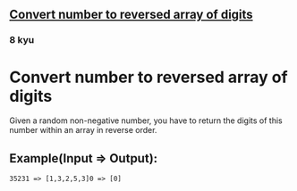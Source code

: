 <h2><a href=https://www.codewars.com/kata/5583090cbe83f4fd8c000051/train/javascript target="_blank">Convert number to reversed array of digits</a></h2><h3>8 kyu</h3><h1 id="convert-number-to-reversed-array-of-digits">Convert number to reversed array of digits</h1><p>Given a random non-negative number, you have to return the digits of this number within an array in reverse order.</p><h2 id="exampleinput--output">Example(Input =&gt; Output):</h2><pre><code>35231 =&gt; [1,3,2,5,3]0 =&gt; [0]</code></pre>